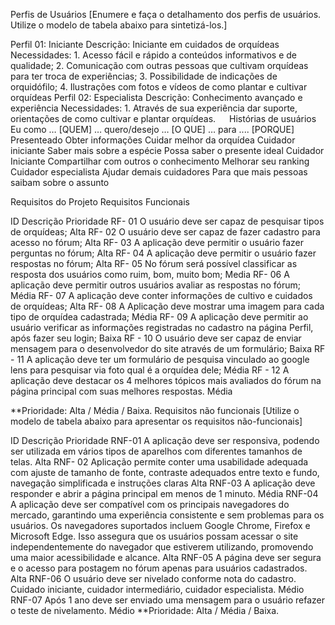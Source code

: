 Perfis de Usuários
[Enumere e faça o detalhamento dos perfis de usuários. Utilize o modelo de tabela abaixo para sintetizá-los.]

Perfil 01: Iniciante
Descrição: 	Iniciante em cuidados de orquídeas
Necessidades: 	1.	Acesso fácil e rápido a conteúdos informativos e de qualidade;
2.	Comunicação com outras pessoas que cultivam orquídeas para ter troca de experiências;
3.	Possibilidade de indicações de orquidófilo;
4.	Ilustrações com fotos e vídeos de como plantar e cultivar orquídeas
Perfil 02: Especialista
Descrição:	Conhecimento avançado e experiência
Necessidades:	1.	Através de sua experiência dar suporte, orientações de como cultivar e plantar orquídeas.
 
Histórias de usuários
Eu como …
[QUEM]	… quero/desejo … 
[O QUE]	… para ....
[PORQUE]
Presenteado	Obter informações	Cuidar melhor da orquídea
Cuidador iniciante	Saber mais sobre a espécie	Possa saber o presente ideal
Cuidador Iniciante	Compartilhar com outros o conhecimento	Melhorar seu ranking
Cuidador especialista	Ajudar demais cuidadores	Para que mais pessoas saibam sobre o assunto

Requisitos do Projeto
Requisitos Funcionais

ID	Descrição	Prioridade
RF- 01	O usuário deve ser capaz de pesquisar tipos de orquídeas;	Alta
RF- 02	O usuário deve ser capaz de fazer cadastro para acesso no fórum;	Alta
RF- 03	A aplicação deve permitir o usuário fazer perguntas no fórum;	Alta
RF- 04	 A aplicação deve permitir o usuário fazer respostas no fórum;	 Alta
RF- 05	No fórum será possível classificar as resposta dos usuários como ruim, bom, muito bom;	Media
RF- 06	A aplicação deve permitir outros usuários avaliar as respostas no fórum;	Média
RF- 07	A aplicação deve conter informações de cultivo e cuidados de orquídeas;	Alta
RF- 08	A Aplicação deve mostrar uma imagem para cada tipo de orquídea cadastrada;	Média
RF- 09	A aplicação deve permitir ao usuário verificar as informações registradas no cadastro na página Perfil, após fazer seu login;	Baixa
RF - 10	O usuário deve ser capaz de enviar mensagem para o desenvolvedor do site através de um formulário;	Baixa
RF - 11	A aplicação deve ter um formulário de pesquisa vinculado ao google lens para pesquisar via foto qual é a orquídea dele;	Média
RF - 12	A aplicação deve destacar os 4 melhores tópicos mais avaliados do fórum na página principal com suas melhores respostas.	Média

**Prioridade: Alta / Média / Baixa. 
Requisitos não funcionais
[Utilize o modelo de tabela abaixo para apresentar os requisitos não-funcionais]

ID	Descrição	Prioridade
RNF-01	 A aplicação deve ser responsiva, podendo ser utilizada em vários tipos de aparelhos com diferentes tamanhos de telas.	Alta
RNF- 02	Aplicação permite conter uma usabilidade adequada com ajuste de tamanho de fonte, contraste adequados entre texto e fundo, navegação simplificada e instruções claras	 Alta
RNF-03	A aplicação deve responder e abrir a página principal em menos de 1 minuto.	Média
RNF-04	A aplicação deve ser compatível com os principais navegadores do mercado, garantindo uma experiência consistente e sem problemas para os usuários. Os navegadores suportados incluem Google Chrome, Firefox e Microsoft Edge. Isso assegura que os usuários possam acessar o site independentemente do navegador que estiverem utilizando, promovendo uma maior acessibilidade e alcance.	Alta
RNF-05	A página deve ser segura e o acesso para postagem no fórum apenas para usuários cadastrados.	Alta
RNF-06	O usuário deve ser nivelado conforme nota do cadastro. Cuidado iniciante, cuidador intermediário, cuidador especialista.	Médio
RNF-07	Após 1 ano deve ser enviado uma mensagem para o usuário refazer o teste de nivelamento.	Médio
**Prioridade: Alta / Média / Baixa. 
